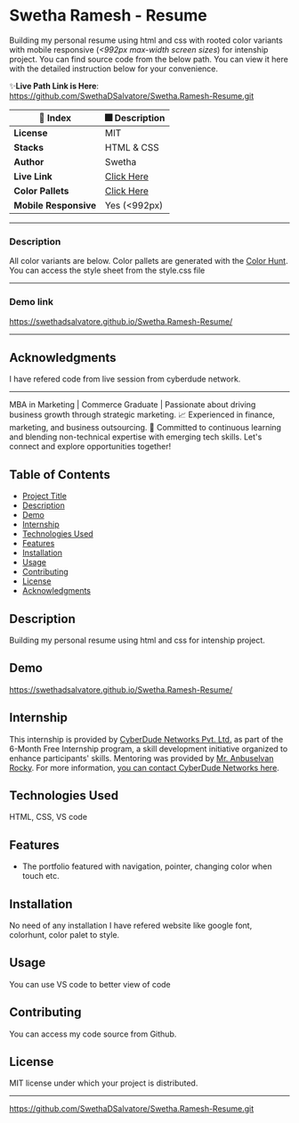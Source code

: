 # Swetha Ramesh - Resume

Building my personal resume using html and css with rooted color variants with mobile responsive (_<992px max-width screen sizes_) for intenship project. You can find source code from the below path. You can view it here with the detailed instruction below for your convenience. 

✨**Live Path Link is Here**: https://github.com/SwethaDSalvatore/Swetha.Ramesh-Resume.git


| 🚀 Index | 🎆 Description |
|--|--|
| **License** |MIT  |
| **Stacks** |HTML & CSS  |
| **Author** |Swetha |
| **Live Link** | [Click Here](https://swethadsalvatore.github.io/Swetha.Ramesh-Resume/) |
| **Color Pallets** | [Click Here](https://colorhunt.co/) |
| **Mobile Responsive** | Yes (<992px) |



---

### Description
All color variants are below. Color pallets are generated with the [Color Hunt](https://www.colorhunt.co).
You can access the style sheet from the style.css file 

---
### Demo link
https://swethadsalvatore.github.io/Swetha.Ramesh-Resume/

---

## Acknowledgments

I have refered code from live session from cyberdude network.

---

 MBA in Marketing | Commerce Graduate | Passionate about driving business growth through strategic marketing. 📈 Experienced in finance, marketing, and business outsourcing. 🌟 Committed to continuous learning and blending non-technical expertise with emerging tech skills. Let's connect and explore opportunities together! 
 
## Table of Contents
- [Project Title](#project-title)
- [Description](#description)
- [Demo](#demo)
- [Internship](#internship)
- [Technologies Used](#technologies-used)
- [Features](#features)
- [Installation](#installation)
- [Usage](#usage)
- [Contributing](#contributing)
- [License](#license)
- [Acknowledgments](#acknowledgments)

## Description

Building my personal resume using html and css for intenship project.

## Demo

https://swethadsalvatore.github.io/Swetha.Ramesh-Resume/




## Internship

This internship is provided by [CyberDude Networks Pvt. Ltd.](https://youtube.com/cyberdudenetworks) as part of the 6-Month Free Internship program, a skill development initiative organized to enhance participants' skills. Mentoring was provided by [Mr. Anbuselvan Rocky](https://instagram.com/anbuselvanrocky). For more information, [you can contact CyberDude Networks here](https://cyberdudenetworks.com).

## Technologies Used

HTML, CSS, VS code

## Features

- The portfolio featured with navigation, pointer, changing color when touch etc.

## Installation

No need of any installation I have refered website like google font, colorhunt, color palet to style.

## Usage

You can use VS code to better view of code

## Contributing

You can access my code source from Github.

## License

MIT license under which your project is distributed. 

 

---
https://github.com/SwethaDSalvatore/Swetha.Ramesh-Resume.git